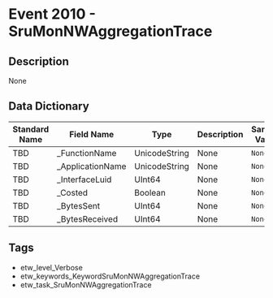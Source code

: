 # Event 2010 - SruMonNWAggregationTrace

## Description
None

## Data Dictionary
|Standard Name|Field Name|Type|Description|Sample Value|
|---|---|---|---|---|
|TBD|_FunctionName|UnicodeString|None|`None`|
|TBD|_ApplicationName|UnicodeString|None|`None`|
|TBD|_InterfaceLuid|UInt64|None|`None`|
|TBD|_Costed|Boolean|None|`None`|
|TBD|_BytesSent|UInt64|None|`None`|
|TBD|_BytesReceived|UInt64|None|`None`|

## Tags
* etw_level_Verbose
* etw_keywords_KeywordSruMonNWAggregationTrace
* etw_task_SruMonNWAggregationTrace